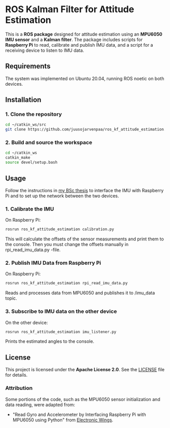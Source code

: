# ROS Kalman Filter for Attitude Estimation

This is a **ROS package** designed for attitude estimation using an **MPU6050 IMU sensor** and a **Kalman filter**. The package includes  scripts for **Raspberry Pi** to read, calibrate and publish IMU data, and a script for a receiving device to listen to IMU data.

## Requirements

The system was implemented on Ubuntu 20.04, running ROS noetic on both devices.

## Installation
### **1. Clone the repository**
```bash
cd ~/catkin_ws/src
git clone https://github.com/juusojarvenpaa/ros_kf_attitude_estimation.git
```

### **2. Build and source the workspace**
```bash
cd ~/catkin_ws
catkin_make
source devel/setup.bash
```

## Usage

Follow the instructions in [my BSc thesis](https://trepo.tuni.fi/handle/10024/158058) to interface the IMU with Raspberry Pi and to set up the network between the two devices.

### **1. Calibrate the IMU**
On Raspberry Pi:
```bash
rosrun ros_kf_attitude_estimation calibration.py
```
This will calculate the offsets of the sensor measurements and print them to the console. Then you must change the offsets manually in rpi_read_imu_data.py -file.

### **2. Publish IMU Data from Raspberry Pi**
On Raspberry Pi:
```bash
rosrun ros_kf_attitude_estimation rpi_read_imu_data.py
```
Reads and processes data from MPU6050 and publishes it to /imu_data topic.

### **3. Subscribe to IMU data on the other device**
On the other device:
```bash
rosrun ros_kf_attitude_estimation imu_listener.py
```
Prints the estimated angles to the console.

## License
This project is licensed under the **Apache License 2.0**. See the [LICENSE](LICENSE) file for details.

### Attribution
Some portions of the code, such as the MPU6050 sensor initialization and data reading, were adapted from:
- "Read Gyro and Accelerometer by Interfacing Raspberry Pi with MPU6050 using Python" from [Electronic Wings](https://www.electronicwings.com/raspberry-pi/mpu6050-accelerometergyroscope-interfacing-with-raspberry-pi).
